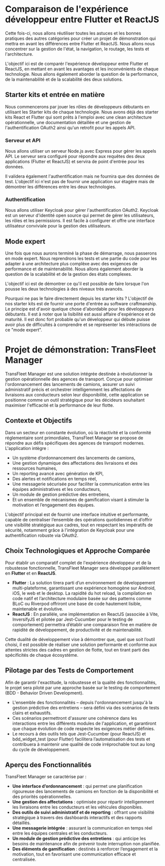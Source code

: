 # Comparaison de l'expérience développeur entre Flutter et ReactJS

Cette fois-ci, nous allons réutiliser toutes les astuces et les bonnes pratiques des autres catégories pour créer un projet de démonstration qui mettra en avant les différences entre Flutter et ReactJS. Nous allons nous concentrer sur la gestion de l'état, la navigation, le routage, les tests et l'architecture.

L'objectif ici est de comparér l'expérience développeur entre Flutter et ReactJS, en mettant en avant les avantages et les inconvénients de chaque technologie. Nous allons également aborder la question de la performance, de la maintenabilité et de la scalabilité des deux solutions.

## Starter kits et entrée en matière

Nous commencerons par jouer les rôles de développeurs débutants en utilisant les Starter kits de chaque technologie. Nous avons déjà des starter kits React et Flutter qui sont prêts à l'emploi avec une clean architecture opérationnelle, une documentation détaillée et une gestion de l'authentification OAuth2 ainsi qu'un retrofit pour les appels API.

### Serveur et API

Nous allons utiliser un serveur Node.js avec Express pour gérer les appels API. Le serveur sera configuré pour répondre aux requêtes des deux applications (Flutter et ReactJS) et servira de point d'entrée pour les données.

Il validera également l'authentification mais ne fournira que des données de test. L'objectif ici n'est pas de fournir une application sur étagère mais de démontrer les différences entre les deux technologies.

### Authentification

Nous allons utiliser Keycloak pour gérer l'authentification OAuth2. Keycloak est un serveur d'identité open source qui permet de gérer les utilisateurs, les rôles et les permissions. Il est facile à configurer et offre une interface utilisateur conviviale pour la gestion des utilisateurs.

## Mode expert

Une fois que nous aurons terminé la phase de démarrage, nous passerons en mode expert. Nous reprendrons les tests et une partie du code pour les adapter à une architecture plus complèxe avec des exigences de performance et de maintenabilité. Nous allons également aborder la question de la scalabilité et de la gestion des états complexes.

L'objectif ici est de démontrer ce qu'il est possible de faire lorsque l'on pousse les deux technologies à des niveaux très avancés.

Pourquoi ne pas le faire directement depuis les starter kits ? L'objectif de nos starter kits est de fournir une porte d'entrée au software craftmanship. Le principe est d'avoir quelque chose d'abordable pour les développeurs débutants. Il est à noter que la lisibilité est aussi affaire d'expérience et de maturité. Il est donc fort probable qu'un développeur qui débute puisse avoir plus de difficultés à comprendre et se représenter les intéractions de ce "mode expert".

# Projet de démonstration: TransFleet Manager

TransFleet Manager est une solution intégrée destinée à révolutionner la gestion opérationnelle des agences de transport. Conçue pour optimiser l'ordonnancement des lancements de camions, assurer un suivi administratif précis et orchestrer intelligemment les affectations de livraisons aux conducteurs selon leur disponibilité, cette application se positionne comme un outil stratégique pour les décideurs souhaitant maximiser l'efficacité et la performance de leur flotte.

## Contexte et Objectifs

Dans un secteur en constante évolution, où la réactivité et la conformité réglementaire sont primordiales, TransFleet Manager se propose de répondre aux défis spécifiques des agences de transport modernes. L'application intègre :
- Un système d’ordonnancement des lancements de camions,
- Une gestion dynamique des affectations des livraisons et des ressources humaines,
- Un reporting avancé avec génération de KPI,
- Des alertes et notifications en temps réel,
- Une messagerie sécurisée pour faciliter la communication entre les équipes administratives et les conducteurs,
- Un module de gestion prédictive des entretiens,
- Et un ensemble de mécanismes de gamification visant à stimuler la motivation et l’engagement des équipes.

L'objectif principal est de fournir une interface intuitive et performante, capable de centraliser l’ensemble des opérations quotidiennes et d’offrir une visibilité stratégique aux cadres, tout en respectant les impératifs de sécurité, notamment grâce à l'intégration de Keycloak pour une authentification robuste via OAuth2.

## Choix Technologiques et Approche Comparée

Pour établir un comparatif complet de l'expérience développeur et de la robustesse fonctionnelle, TransFleet Manager sera développé parallèlement en **Flutter** et en **ReactJS**.
- **Flutter** : La solution tirera parti d’un environnement de développement multi-plateforme, garantissant une expérience homogène sur Android, iOS, le web et le desktop. La rapidité du hot reload, la compilation en code natif et l’architecture modulaire basée sur des patterns comme BLoC ou Riverpod offriront une base de code hautement lisible, maintenable et évolutive.
- **ReactJS** : En parallèle, une implémentation en ReactJS (associée à Vite, InversifyJS et pilotée par Jest-Cucumber pour le testing de comportement) permettra d’établir une comparaison fine en matière de rapidité de développement, de productivité et de maintenabilité.

Cette dualité de développement vise à démontrer que, quel que soit l’outil choisi, il est possible de réaliser une solution performante et conforme aux attentes strictes des cadres en gestion de flotte, tout en tirant parti des spécificités de chaque écosystème.

## Pilotage par des Tests de Comportement

Afin de garantir l'exactitude, la robustesse et la qualité des fonctionnalités, le projet sera piloté par une approche basée sur le testing de comportement (BDD - Behavior Driven Development).
- L'ensemble des fonctionnalités – depuis l'ordonnancement jusqu'à la gestion prédictive des entretiens – sera défini via des scénarios de tests clairs et exhaustifs.
- Ces scénarios permettront d'assurer une cohérence dans les interactions entre les différents modules de l'application, et garantiront que chaque évolution de code respecte les exigences métier définies.
- Le recours à des outils tels que Jest-Cucumber (pour ReactJS) et bdd_widget_test (pour Flutter) facilitera l’automatisation des tests et contribuera à maintenir une qualité de code irréprochable tout au long du cycle de développement.

## Aperçu des Fonctionnalités

TransFleet Manager se caractérise par :
- **Une interface d’ordonnancement** : qui permet une planification rigoureuse des lancements de camions en fonction de la disponibilité et des priorités opérationnelles.
- **Une gestion des affectations** : optimisée pour répartir intelligemment les livraisons entre les conducteurs et les véhicules disponibles.
- **Des outils de suivi administratif et de reporting** : offrant une visibilité stratégique à travers des dashboards interactifs et des rapports détaillés.
- **Une messagerie intégrée** : assurant la communication en temps réel entre les équipes centrales et les conducteurs.
- **Un module de gestion prédictive des entretiens** : qui anticipe les besoins de maintenance afin de prévenir toute interruption non planifiée.
- **Des éléments de gamification** : destinés à renforcer l’engagement et la motivation, tout en favorisant une communication efficace et centralisée.
